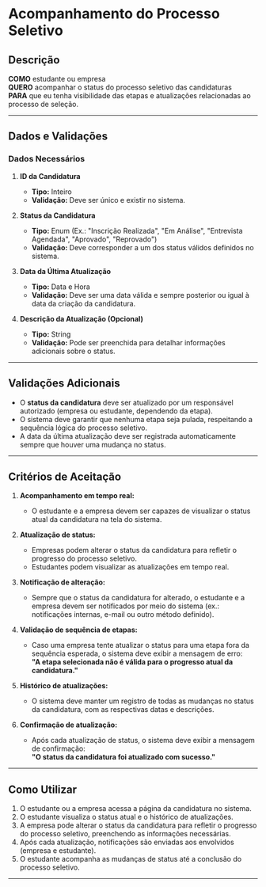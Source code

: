 # Acompanhamento do Processo Seletivo

## Descrição

**COMO** estudante ou empresa  
**QUERO** acompanhar o status do processo seletivo das candidaturas  
**PARA** que eu tenha visibilidade das etapas e atualizações relacionadas ao processo de seleção.

---

## Dados e Validações

### Dados Necessários

1. **ID da Candidatura**  
   - **Tipo:** Inteiro  
   - **Validação:** Deve ser único e existir no sistema.  

2. **Status da Candidatura**  
   - **Tipo:** Enum (Ex.: "Inscrição Realizada", "Em Análise", "Entrevista Agendada", "Aprovado", "Reprovado")  
   - **Validação:** Deve corresponder a um dos status válidos definidos no sistema.  

3. **Data da Última Atualização**  
   - **Tipo:** Data e Hora  
   - **Validação:** Deve ser uma data válida e sempre posterior ou igual à data da criação da candidatura.  

4. **Descrição da Atualização (Opcional)**  
   - **Tipo:** String  
   - **Validação:** Pode ser preenchida para detalhar informações adicionais sobre o status.  

---

## Validações Adicionais

- O **status da candidatura** deve ser atualizado por um responsável autorizado (empresa ou estudante, dependendo da etapa).  
- O sistema deve garantir que nenhuma etapa seja pulada, respeitando a sequência lógica do processo seletivo.  
- A data da última atualização deve ser registrada automaticamente sempre que houver uma mudança no status.  

---

## Critérios de Aceitação

1. **Acompanhamento em tempo real:**  
   - O estudante e a empresa devem ser capazes de visualizar o status atual da candidatura na tela do sistema.  

2. **Atualização de status:**  
   - Empresas podem alterar o status da candidatura para refletir o progresso do processo seletivo.  
   - Estudantes podem visualizar as atualizações em tempo real.  

3. **Notificação de alteração:**  
   - Sempre que o status da candidatura for alterado, o estudante e a empresa devem ser notificados por meio do sistema (ex.: notificações internas, e-mail ou outro método definido).  

4. **Validação de sequência de etapas:**  
   - Caso uma empresa tente atualizar o status para uma etapa fora da sequência esperada, o sistema deve exibir a mensagem de erro:  
     **"A etapa selecionada não é válida para o progresso atual da candidatura."**  

5. **Histórico de atualizações:**  
   - O sistema deve manter um registro de todas as mudanças no status da candidatura, com as respectivas datas e descrições.  

6. **Confirmação de atualização:**  
   - Após cada atualização de status, o sistema deve exibir a mensagem de confirmação:  
     **"O status da candidatura foi atualizado com sucesso."**  

---

## Como Utilizar

1. O estudante ou a empresa acessa a página da candidatura no sistema.  
2. O estudante visualiza o status atual e o histórico de atualizações.  
3. A empresa pode alterar o status da candidatura para refletir o progresso do processo seletivo, preenchendo as informações necessárias.  
4. Após cada atualização, notificações são enviadas aos envolvidos (empresa e estudante).  
5. O estudante acompanha as mudanças de status até a conclusão do processo seletivo.  

---
